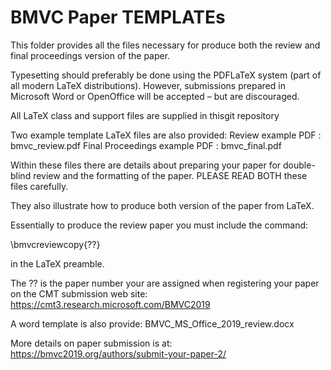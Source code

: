 # BMVC Paper TEMPLATEs

This folder provides all the files necessary for produce both the review and final proceedings version of the paper.

Typesetting should preferably be done using the PDFLaTeX system (part of all modern LaTeX distributions). 
However, submissions prepared in Microsoft Word or OpenOffice will be accepted – but are discouraged. 

All LaTeX class and support files are supplied in thisgit repository

Two example template LaTeX files are also provided:
	Review example PDF : bmvc_review.pdf
	Final Proceedings example PDF : bmvc_final.pdf


Within these files there are details about preparing your paper for double-blind review and the formatting of the paper.
PLEASE READ BOTH these files carefully. 

They also illustrate how to produce both version of the paper from LaTeX.

Essentially to produce the review paper you must include the command:

\bmvcreviewcopy{??}

in the LaTeX preamble.

The ?? is the paper number your are assigned when registering your paper on the CMT submission web site:
https://cmt3.research.microsoft.com/BMVC2019


A word template is also provide: BMVC_MS_Office_2019_review.docx

More details on paper submission is at: https://bmvc2019.org/authors/submit-your-paper-2/
